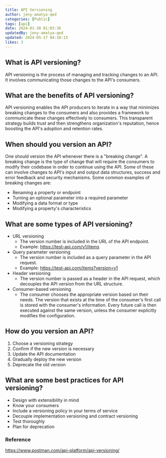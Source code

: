 ```yaml
---
title: API Versioning
author: jeny-amatya-qed
categories: [Public]
tags: [api]
date: 2024-01-30 01:03:36 
updatedBy: jeny-amatya-qed
updated: 2024-05-17 04:10:13 
likes: 3
---
```


## What is API versioning?
API versioning is the process of managing and tracking changes to an API. It involves communicating those changes to the API's consumers.


## What are the benefits of API versioning?
API versioning enables the API producers to iterate in a way that minimizes breaking changes to the consumers and also provides a framework to communicate these changes effectively to consumers. This transparent strategy builds trust and then strengthens organization's reputation, hence boosting the API's adoption and retention rates.


## When should you version an API?
One should version the API whenever there is a "breaking change". A breaking change is the type of change that will require the consumers to modify their codebase in order to continue using the API. Some of these can involve changes to API's input and output data structures, success and error feedback and security mechanisms.
Some common examples of breaking changes are:
* Renaming a property or endpoint
* Turning an optional parameter into a required parameter
* Modifying a data format or type
* Modifying a property's characteristics


## What are some types of API versioning?
* URL versioning
    * The version number is included in the URL of the API endpoint.
    * Example: https://test-api.com/v1/items
* Query parameter versioning
    * The version number is included as a query parameter in the API request.
    * Example: https://test-api.com/items?version=v1
* Header versioning
    * The version number is passed as a header in the API request, which decouples the API version from the URL structure.
* Consumer-based versioning
    * The consumer chooses the appropriate version based on their needs. The version that exists at the time of the consumer's first call is stored with the consumer's information. Every future call is then executed against the same version, unless the consumer explicitly modifies the configuration.
    

## How do you version an API?
1. Choose a versioning strategy
2. Confirm if the new version is necessary
3. Update the API documentation
4. Gradually deploy the new version
5. Deprecate the old version 


## What are some best practices for API versioning?
* Design with extensibility in mind
* Know your consumers
* Include a versioning policy  in your terms of service
* Decouple implementation versioning and contract versioning
* Test thoroughly
* Plan for deprecation


### Reference
https://www.postman.com/api-platform/api-versioning/